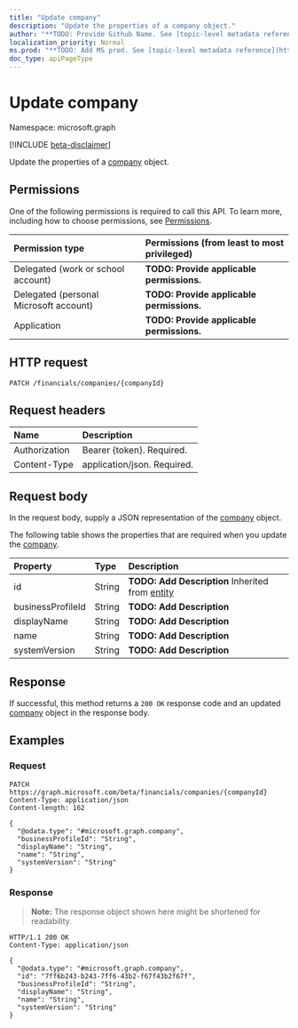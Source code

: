 ```yaml
---
title: "Update company"
description: "Update the properties of a company object."
author: "**TODO: Provide Github Name. See [topic-level metadata reference](https://msgo.azurewebsites.net/add/document/guidelines/metadata.html#topic-level-metadata)**"
localization_priority: Normal
ms.prod: "**TODO: Add MS prod. See [topic-level metadata reference](https://msgo.azurewebsites.net/add/document/guidelines/metadata.html#topic-level-metadata)**"
doc_type: apiPageType
---
```


# Update company
Namespace: microsoft.graph

[!INCLUDE [beta-disclaimer](../../includes/beta-disclaimer.md)]

Update the properties of a [company](../resources/company.md) object.

## Permissions
One of the following permissions is required to call this API. To learn more, including how to choose permissions, see [Permissions](/graph/permissions-reference).

|Permission type|Permissions (from least to most privileged)|
|:---|:---|
|Delegated (work or school account)|**TODO: Provide applicable permissions.**|
|Delegated (personal Microsoft account)|**TODO: Provide applicable permissions.**|
|Application|**TODO: Provide applicable permissions.**|

## HTTP request

<!-- {
  "blockType": "ignored"
}
-->
``` http
PATCH /financials/companies/{companyId}
```

## Request headers
|Name|Description|
|:---|:---|
|Authorization|Bearer {token}. Required.|
|Content-Type|application/json. Required.|

## Request body
In the request body, supply a JSON representation of the [company](../resources/company.md) object.

The following table shows the properties that are required when you update the [company](../resources/company.md).

|Property|Type|Description|
|:---|:---|:---|
|id|String|**TODO: Add Description** Inherited from [entity](../resources/entity.md)|
|businessProfileId|String|**TODO: Add Description**|
|displayName|String|**TODO: Add Description**|
|name|String|**TODO: Add Description**|
|systemVersion|String|**TODO: Add Description**|



## Response

If successful, this method returns a `200 OK` response code and an updated [company](../resources/company.md) object in the response body.

## Examples

### Request
<!-- {
  "blockType": "request",
  "name": "update_company"
}
-->
``` http
PATCH https://graph.microsoft.com/beta/financials/companies/{companyId}
Content-Type: application/json
Content-length: 162

{
  "@odata.type": "#microsoft.graph.company",
  "businessProfileId": "String",
  "displayName": "String",
  "name": "String",
  "systemVersion": "String"
}
```


### Response
>**Note:** The response object shown here might be shortened for readability.
<!-- {
  "blockType": "response",
  "truncated": true
}
-->
``` http
HTTP/1.1 200 OK
Content-Type: application/json

{
  "@odata.type": "#microsoft.graph.company",
  "id": "7ff6b243-b243-7ff6-43b2-f67f43b2f67f",
  "businessProfileId": "String",
  "displayName": "String",
  "name": "String",
  "systemVersion": "String"
}
```


